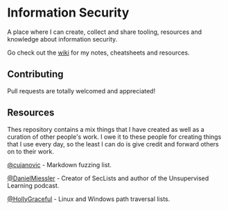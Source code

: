 # Information Security

A place where I can create, collect and share tooling, resources and knowledge about information security.

Go check out the [wiki](https://github.com/JakobRPennington/InformationSecurity/wiki) for my notes, cheatsheets and resources.

## Contributing

Pull requests are totally welcomed and appreciated!

## Resources

Thes repository contains a mix things that I have created as well as a curation of other people's work. I owe it to these people for creating things that I use every day, so the least I can do is give credit and forward others on to their work.

[@cujanovic](https://twitter.com/cujanovic) - Markdown fuzzing list.

[@DanielMiessler](https://twitter.com/DanielMiessler) - Creator of SecLists and author of the Unsupervised Learning podcast.

[@HollyGraceful](https://twitter.com/HollyGraceful) - Linux and Windows path traversal lists.
